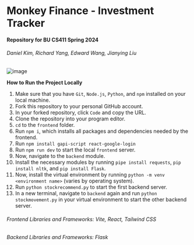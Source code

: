# Monkey Finance - Investment Tracker

#### Repository for BU CS411 Spring 2024
###### Daniel Kim, Richard Yang, Edward Wang, Jianying Liu
![image](https://github.com/rich2025/411project/assets/156924821/5565160c-1057-4101-973c-1b52458214af)

**How to Run the Project Locally**
1. Make sure that you have `Git`, `Node.js`, `Python`, and `npm` installed on your local machine.
2. Fork this repository to your personal GitHub account.
3. In your forked repository, click `Code` and copy the URL.
4. Clone the repository into your program editor.
5. `cd` to the `frontend` folder.
6. Run `npm i`, which installs all packages and dependencies needed by the frontend.
7. Run `npm install gapi-script react-google-login`
8. Run `npm run dev` to start the local `frontend` server.
9. Now, navigate to the `backend` module.
10. Install the necessary modules by running `pipe install requests`, `pip install nltk`, and `pip install Flask`.
11. Now, install the virtual environment by running `python -m venv <environment name>` (varies by operating system).
12. Run `python stockrecommend.py` to start the first backend server.
13. In a new terminal, navigate to `backend` again and run `python stockmovement.py` in your virtual environment to start the other backend server.

###### Frontend Libraries and Frameworks: Vite, React, Tailwind CSS
###### Backend Libraries and Frameworks: Flask
